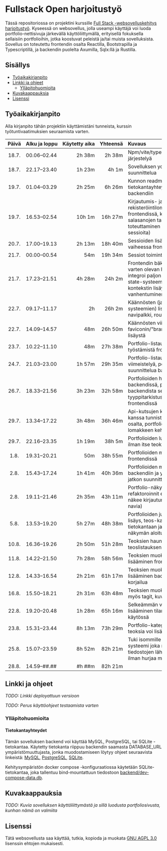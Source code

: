 # Fullstack Open harjoitustyö

Tässä repositoriossa on projektini kurssille [Full Stack -websovelluskehitys
harjoitustyö](https://github.com/fullstack-hy2020/misc/blob/master/harjoitustyo.md).
Kyseessä on websovellus, jolla useampi käyttäjä voi luoda portfolio-nettisivuja
järkevällä käyttöliittymällä, erityisellä fokuksella sellaisiin portfolioihin,
jotka koostuvat peleistä ja/tai muista sovelluksista. Sovellus on toteutettu
frontendin osalta Reactilla, Bootstrapilla ja Typescriptillä, ja backendin
puolelta Axumilla, Sqlx:llä ja Rustilla.

## Sisällys

- [Työaikakirjanpito](#työaikakirjanpito)
- [Linkki ja ohjeet](#linkki-ja-ohjeet)
  - [Ylläpitohuomioita](#ylläpitohuomioita)
- [Kuvakaappauksia](#kuvakaappauksia)
- [Lisenssi](#lisenssi)

## Työaikakirjanpito

Alla kirjanpito tähän projektiin käyttämistäni tunneista, kurssin
työtuntivaatimuksien seuraamista varten.

| Päivä | Alku&nbsp;ja&nbsp;loppu | Käytetty&nbsp;aika | Yhteensä | Kuvaus |
| :----:|:------------|--------:|--------:|:-------|
| 18.7. | 00.06–02.44 |  2h 38m |  2h 38m | Npm/vite/typescript/cargo/docker/ym. järjestelyä |
| 18.7. | 22.17–23.40 |  1h 23m |  4h  1m | Sovelluksen ydintoimintojen suunnittelua |
| 19.7. | 01.04–03.29 |  2h 25m |  6h 26m | Kunnon readme:n kirjoittaminen, tietokantayhteyksien lisääminen backendiin |
| 19.7. | 16.53–02.54 | 10h  1m | 16h 27m | Kirjautumis- ja rekisteröintilomakkeiden toteutus frontendissä, käyttäjien lisäys ja salasanojen tarkistuksen toteuttaminen backendissä (ei vielä sessioita) |
| 20.7. | 17.00–19.13 |  2h 13m | 18h 40m | Sessioiden lisäys backendiin, vielä vaiheessa frontissa |
| 21.7. | 00.00–00.54 |     54m | 19h 34m | Sessiot toimintaan myös frontin osalta |
| 21.7. | 17.23–21.51 |  4h 28m | 24h  2m | Frontendin bäkkärikutsujen tekemistä varten olevan hookin refaktorointi, nyt integroi paljon paremmin Reactin state-systeemien kanssa, login-kontekstin lisäys, sessioiden vanhentuminen backendiin |
| 22.7. | 09.17–11.17 |  2h     | 26h  2m | Käännösten (ja niiden vaatimien systeemien) lisäämistä frontendiin, navipalkki, routeeminen |
| 22.7. | 14.09–14.57 |     48m | 26h 50m | Käännösten viimeistely, faviconin/"brand ikonin" etsintää ja lisäystä |
| 23.7. | 10.22–11.10 |     48m | 27h 38m | Portfolio-listaus-näkymän työstämistä frontendissä |
| 24.7. | 21.03–23.00 |  1h 57m | 29h 35m | Portfolio-listaus-näkymän viimeistelyä, portfolio-skeeman suunnittelua backendiin |
| 26.7. | 18.33–21.56 |  3h 23m | 32h 58m | Portfolioiden haun toteutus backendissä, portfolioiden haku backendista sekä esimerkkipohjaisen tyyppitarkistussysteemin toteutus frontendissä |
| 29.7. | 13.34–17.22 |  3h 48m | 36h 46m | Api-kutsujen korjailua hitaan netin kanssa tunnistettujen ongelmien osalta, portfolioiden luonti/muokkaus-lomakkeen kehitystä |
| 29.7. | 22.16–23.35 |  1h 19m | 38h  5m | Portfolioiden luomis-ominaisuus (vielä ilman itse teoksia) valmiiksi |
|  1.8. | 19.31–20.21 |     50m | 38h 55m | Portfolioiden muokkaamis-näkymä frontendissä |
|  2.8. | 15.43–17.24 |  1h 41m | 40h 36m | Portfolioiden muokkaamisen lisäys backendiin ja yleisesti toimimaan, jatkon suunnittelua |
|  2.8. | 19.11–21.46 |  2h 35m | 43h 11m | Portfolio-näkymä työn alle, tarvitut refaktoroinnit että julkaistut portfoliot näkee kirjautumatta (ja silloin ilman navia) |
|  5.8. | 13.53–19.20 |  5h 27m | 48h 38m | Portfolioiden julkaisu-ominaisuuden lisäys, teos-kategorioiden lisääminen tietokantaan ja niiden muokkaus-näkymän aloitus frontendissä |
| 10.8. | 16.36–19.26 |  2h 50m | 51h 28m | Teoksien haun lisääminen backendiin, teoslistauksen aloittelua frontendissä |
| 11.8. | 14.22–21.50 |  7h 28m | 58h 56m | Teoksien muokkausnäkymän lisääminen frontendiin |
| 12.8. | 14.33–16.54 |  2h 21m | 61h 17m | Teoksien muokkaus-endpointtien lisääminen backendiin, frontin korjailua |
| 16.8. | 15.50–18.21 |  2h 31m | 63h 48m | Teoksien muokkaus mvp valmiiksi (nyt myös tagit, kuvat) |
| 22.8. | 19.20–20.48 |  1h 28m | 65h 16m | Selkeämmän virheilmoituksen lisääminen tilanteille missä slug on jo käytössä |
| 23.8. | 15.31–23.44 |  8h 13m | 73h 29m | Portfolio-kategoriat valmiiksi, eli nyt teoksia voi lisätä portfolioihin |
| 25.8. | 15.07–23.59 |  8h 52m | 82h 21m | Tuki isommille tiedostoille, ja lataus-systeemi joka mahdollistaa isojen tiedostojen lähettämisen palvelimelta ilman hurjaa muistikäyttöä |
| 28.8. | 14.59–##.## |  #h ##m | 82h 21m |  |

## Linkki ja ohjeet

*TODO: Linkki deployattuun versioon*

*TODO: Perus käyttöohjeet testaamista varten*

### Ylläpitohuomioita

#### Tietokantayhteydet

Tämän sovelluksen backend voi käyttää MySQL, PostgreSQL, tai SQLite
-tietokantaa. Käytetty tietokanta riippuu backendin saamasta DATABASE_URL
ympäristömuuttujasta, jonka muodostamiseen löytyy ohjeet seuraavista linkeistä:
[MySQL](https://docs.rs/sqlx/latest/sqlx/mysql/struct.MySqlConnectOptions.html),
[PostgreSQL](https://docs.rs/sqlx/latest/sqlx/postgres/struct.PgConnectOptions.html),
[SQLite](https://docs.rs/sqlx/latest/sqlx/sqlite/struct.SqliteConnectOptions.html).

Kehitysympäristön docker compose -konfiguraatiossa käytetään SQLite-tietokantaa,
joka tallentuu bind-mountattuun tiedostoon
[backend/dev-compose-data.db](backend/dev-compose-data.db).

## Kuvakaappauksia

*TODO: Kuvia sovelluksen käyttöliittymästä ja sillä luodusta portfoliosivusta, kunhan nämä on valmiita*

## Lisenssi

Tätä websovellusta saa käyttää, tutkia, kopioda ja muokata [GNU AGPL
3.0](LICENSE.md) lisenssin ehtojen mukaisesti.
